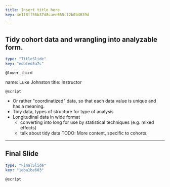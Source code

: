 ```yaml
---
title: Insert title here
key: 4e1f8ff56b37d8caee655cf2b0b4639d

---
```

## Tidy cohort data and wrangling into analyzable form.

```yaml
type: "TitleSlide"
key: "edbfed5a7c"
```

`@lower_third`

name: Luke Johnston
title: Instructor


`@script`

- Or rather "coordinatized" data, so that each data value is unique and has a meaning.
- Tidy data, types of structure for type of analysis
- Longitudinal data in wide format
    - converting into long for use by statistical techniques (e.g. mixed effects)
    - talk about tidy data
TODO: More content, specific to cohorts.


---
## Final Slide

```yaml
type: "FinalSlide"
key: "1eba1be603"
```

`@script`


